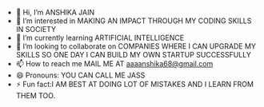 - 👋 Hi, I’m ANSHIKA JAIN
- 👀 I’m interested in MAKING AN IMPACT THROUGH MY CODING SKILLS IN SOCIETY
- 🌱 I’m currently learning ARTIFICIAL INTELLIGENCE
- 💞️ I’m looking to collaborate on COMPANIES WHERE I CAN UPGRADE MY SKILLS SO ONE DAY I CAN BUILD MY OWN STARTUP SUCCESSFULLY
- 📫 How to reach me MAIL ME AT aaaanshika68@gmail.com
- 😄 Pronouns: YOU CAN CALL ME JASS
- ⚡ Fun fact:I AM BEST AT DOING LOT OF MISTAKES AND I LEARN FROM THEM TOO.

<!---
jass-ie/jass-ie is a ✨ special ✨ repository because its `README.md` (this file) appears on your GitHub profile.
You can click the Preview link to take a look at your changes.
--->
